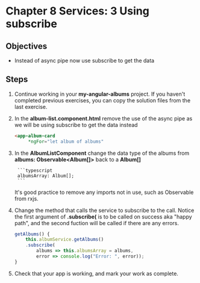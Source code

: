 # Chapter 8 Services: 3 Using subscribe

## Objectives

- Instead of async pipe now use subscribe to get the data

## Steps

1. Continue working in your **my-angular-albums** project. If you haven't completed previous exercises, you can copy the solution files from the last exercise.

1. In the **album-list.component.html** remove the use of the async pipe as we will be using subscribe to get the data instead

   ```html
   <app-album-card 
        *ngFor="let album of albums"
   ```

1. In the **AlbumListComponent** change the data type of the albums from **albums: Observable<Album[]>** back to a **Album[]**

        ```typescript
        albumsArray: Album[];
        ```

   It's good practice to remove any imports not in use, such as Observable from rxjs.

1. Change the method that calls the service to subscribe to the call. Notice the first argument of **.subscribe(** is to be called on success aka "happy path", and the second fuction will be called if there are any errors.

   ```typescript
   getAlbums() {
       this.albumService.getAlbums()
       .subscribe(
           albums => this.albumsArray = albums,
           error => console.log("Error: ", error));
   }
   ```

1. Check that your app is working, and mark your work as complete.
